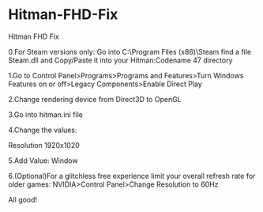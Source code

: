 # Hitman-FHD-Fix
Hitman FHD Fix

0.For Steam versions only:
Go into C:\Program Files (x86)\Steam find a file Steam.dll and Copy/Paste it into your Hitman:Codename 47 directory 

1.Go to Control Panel>Programs>Programs and Features>Turn Windows Features on or off>Legacy Components>Enable Direct Play

2.Change rendering device from Direct3D to OpenGL

3.Go into hitman.ini file

4.Change the values:

Resolution 1920x1020

5.Add Value:
Window

6.(Optional)For a glitchless free experience limit your overall refresh rate for older games:
NVIDIA>Control Panel>Change Resolution to 60Hz

All good!
